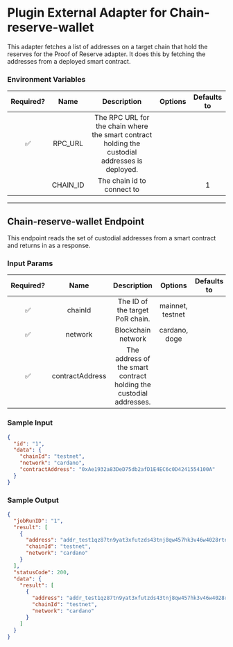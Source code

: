 # Plugin External Adapter for Chain-reserve-wallet

This adapter fetches a list of addresses on a target chain that hold the reserves for the Proof of Reserve adapter. It does this by fetching the
addresses from a deployed smart contract.

### Environment Variables

| Required? |   Name   |                                           Description                                           | Options | Defaults to |
| :-------: | :------: | :---------------------------------------------------------------------------------------------: | :-----: | :---------: |
|    ✅     | RPC_URL  | The RPC URL for the chain where the smart contract holding the custodial addresses is deployed. |         |             |
|           | CHAIN_ID |                                   The chain id to connect to                                    |         |      1      |

---

## Chain-reserve-wallet Endpoint

This endpoint reads the set of custodial addresses from a smart contract and returns in as a response.

### Input Params

| Required? |      Name       |                            Description                             |     Options      | Defaults to |
| :-------: | :-------------: | :----------------------------------------------------------------: | :--------------: | :---------: |
|    ✅     |     chainId     |                  The ID of the target PoR chain.                   | mainnet, testnet |             |
|    ✅     |     network     |                         Blockchain network                         |  cardano, doge   |             |
|    ✅     | contractAddress | The address of the smart contract holding the custodial addresses. |                  |             |

### Sample Input

```json
{
  "id": "1",
  "data": {
    "chainId": "testnet",
    "network": "cardano",
    "contractAddress": "0xAe1932a83DeD75db2afD1E4EC6c0D4241554100A"
  }
}
```

### Sample Output

```json
{
  "jobRunID": "1",
  "result": [
    {
      "address": "addr_test1qz87tn9yat3xfutzds43tnj8qw457hk3v46w4028rtnx56v89wjwnrwcvlfm2atvcnnclh3x7thwrl7pgnffaw24mgws0dga4m",
      "chainId": "testnet",
      "network": "cardano"
    }
  ],
  "statusCode": 200,
  "data": {
    "result": [
      {
        "address": "addr_test1qz87tn9yat3xfutzds43tnj8qw457hk3v46w4028rtnx56v89wjwnrwcvlfm2atvcnnclh3x7thwrl7pgnffaw24mgws0dga4m",
        "chainId": "testnet",
        "network": "cardano"
      }
    ]
  }
}
```
